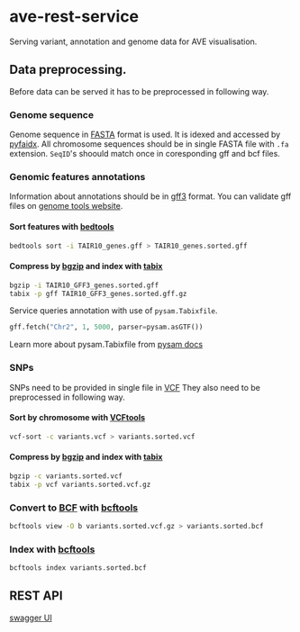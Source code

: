 # ave-rest-service
Serving variant, annotation and genome data for AVE visualisation.

## Data preprocessing.
Before data can be served it has to be preprocessed in following way.

### Genome sequence
Genome sequence in [FASTA](https://en.wikipedia.org/wiki/FASTA_format) format is used. It is idexed and accessed by
[pyfaidx](https://github.com/mdshw5/pyfaidx). All chromosome
sequences should be in single FASTA file with `.fa` extension.
`SeqID`'s shoould match once in coresponding gff and bcf files.

### Genomic features annotations
Information about annotations should be in [gff3](https://github.com/The-Sequence-Ontology/Specifications/blob/master/gff3.md)
format. You can validate gff files on [genome tools website](http://genometools.org/cgi-bin/gff3validator.cgi).

#### Sort features with [bedtools](https://bedtools.readthedocs.io/en/latest/)
```sh
bedtools sort -i TAIR10_genes.gff > TAIR10_genes.sorted.gff
```

#### Compress by [bgzip](http://www.htslib.org/doc/tabix.html) and index with [tabix](http://www.htslib.org/doc/tabix.html)
```sh
bgzip -i TAIR10_GFF3_genes.sorted.gff 
tabix -p gff TAIR10_GFF3_genes.sorted.gff.gz
```

Service queries annotation with use of `pysam.Tabixfile`.
```py
gff.fetch("Chr2", 1, 5000, parser=pysam.asGTF())
```
Learn more about pysam.Tabixfile from
[pysam docs](https://pysam.readthedocs.io/en/latest/index.html)

### SNPs
SNPs need to be provided in single file in [VCF](https://samtools.github.io/hts-specs/VCFv4.3.pdf)
They also need to be preprocessed in following way.

#### Sort by chromosome with [VCFtools](http://vcftools.sourceforge.net/perl_module.html)
```sh
vcf-sort -c variants.vcf > variants.sorted.vcf
```

#### Compress by [bgzip](http://www.htslib.org/doc/tabix.html) and index with [tabix](http://www.htslib.org/doc/tabix.html)
```sh
bgzip -c variants.sorted.vcf
tabix -p vcf variants.sorted.vcf.gz
```

### Convert to [BCF](https://samtools.github.io/hts-specs/BCFv2_qref.pdf) with [bcftools](https://samtools.github.io/bcftools/bcftools.html)
```sh
bcftools view -O b variants.sorted.vcf.gz > variants.sorted.bcf
```

### Index with [bcftools](https://samtools.github.io/bcftools/bcftools.html)
```sh
bcftools index variants.sorted.bcf
```

## REST API
[swagger UI](http://petstore.swagger.io/?url=https://raw.githubusercontent.com/nlesc-ave/ave-rest-service/master/swagger.yml)

